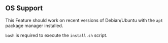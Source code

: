 ## OS Support

This Feature should work on recent versions of Debian/Ubuntu with the `apt` package manager installed.

`bash` is required to execute the `install.sh` script.